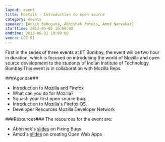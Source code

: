 ```yaml
---
layout: event
title: Moztalk - Introduction to open source
category: events
speaker: [Ankit Bahuguna, Abhishek Potnis, Amod Narvekar] 
starttime: 2013-06-02 16:00:00
endtime: 2013-06-02 18:00:00
venue: LCC 01
---
```

 First in the series of three events at IIT Bombay, the event will be two hour in duration, which is focused on introducing the world of Mozilla and open source development to the students of Indian Institute of Technology, Bombay.This event is in collaboration with Mozilla Reps.

 ###Agenda###

*    Introduction to Mozilla and Firefox
*    What can you do for Mozilla?
*    Squash your first open source bug.
*    Introduction to Mozilla's Firefox OS.
*    Developer Resources Mozilla Developer Network

###Resources###
The resources for the event are: 

* Abhishek's [slides](http://abhishekvp.github.io/Talks/mozTalk@IITB/) on Fixing Bugs
* Amod's [slides](http://amodnn.github.io/MozTalk/IITB/owa.html) on creating Open Web Apps
